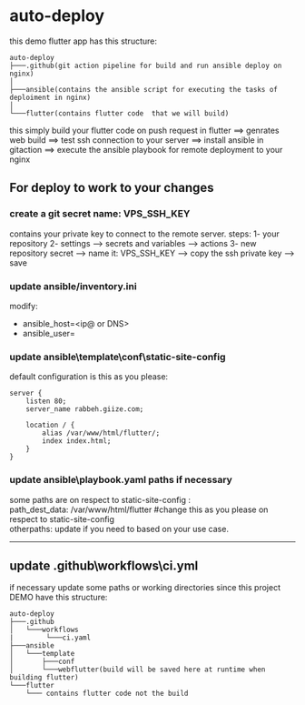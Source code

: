 # auto-deploy
this demo flutter app has this structure:
``` log
auto-deploy
├───.github(git action pipeline for build and run ansible deploy on nginx)
│
├───ansible(contains the ansible script for executing the tasks of deploiment in nginx)
│   
└───flutter(contains flutter code  that we will build)
```
this simply build your flutter code on push request in flutter 
==> genrates web build 
==> test ssh connection to your server 
==> install ansible in gitaction 
==> execute the ansible playbook for remote deployment to your nginx


## For deploy to work to your changes 
### create a git secret name: VPS_SSH_KEY
contains your private key to connect to the remote server.
steps: 
1- your repository
2- settings --> secrets and variables --> actions
3- new repository secret --> name it:  VPS_SSH_KEY --> copy the ssh private key --> save

### update ansible/inventory.ini
modify: 
  - ansible_host=<ip@ or DNS>
  - ansible_user=<ssh remote user to connect to>
### update ansible\template\conf\static-site-config
default configuration is this as you please:
```log
server {
    listen 80;
    server_name rabbeh.giize.com;

    location / {
        alias /var/www/html/flutter/;
        index index.html;
    }
}
```

### update ansible\playbook.yaml  paths if necessary
some paths are on respect to  static-site-config :</br>
  path_dest_data: /var/www/html/flutter  #change this as you please on respect to static-site-config<br>
  otherpaths: update if you need to based on your use case.

---
## update .github\workflows\ci.yml
if necessary update some paths  or working directories since this project DEMO have this structure:
``` log
auto-deploy
├───.github
│   └───workflows
|        └───ci.yaml
├───ansible
│   └───template
│       ├───conf
│       └───webflutter(build will be saved here at runtime when building flutter)
└───flutter
    └─── contains flutter code not the build
```
